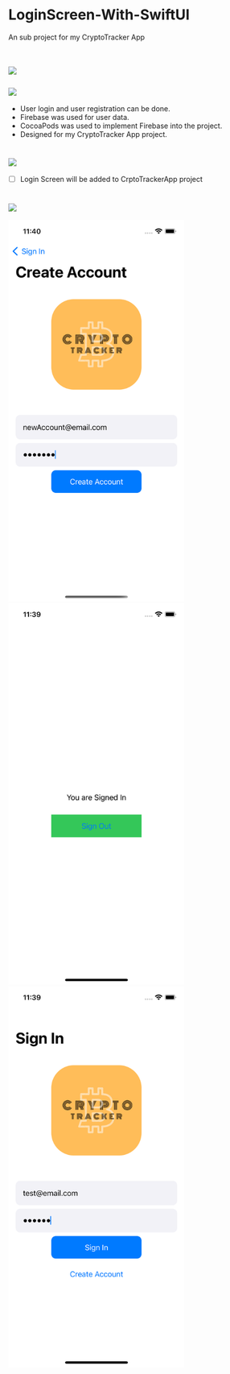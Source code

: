 # LoginScreen-With-SwiftUI
An sub project for my CryptoTracker App

# ![](https://img.shields.io/badge/LoginScreen-With-SwiftUI-000000?style=for-the-badge&logo=ios&logoColor=white)

![](https://img.shields.io/badge/About_Project-FA7343?style=for-the-badge&logo=s&logoColor=white)

- User login and user registration can be done.
- Firebase was used for user data.
- CocoaPods was used to implement Firebase into the project.
- Designed for my CryptoTracker App project.
#
![](https://img.shields.io/badge/Things_To_Do-FA7343?style=for-the-badge&logo=s&logoColor=white)

- [ ] Login Screen will be added to CrptoTrackerApp project
#
![](https://img.shields.io/badge/Image_From_App-FA7343?style=for-the-badge&logo=s&logoColor=white)
 <p>
  <img src="https://github.com/denizcanbeytas/LoginScreen-With-SwiftUI/blob/main/SC-1.png" width="350" title="hover text">
  <img src="https://github.com/denizcanbeytas/LoginScreen-With-SwiftUI/blob/main/SC-2.png" width="350" title="hover text">
  <img src="https://github.com/denizcanbeytas/LoginScreen-With-SwiftUI/blob/main/SC-3.png" width="350" title="hover text">
</p>


